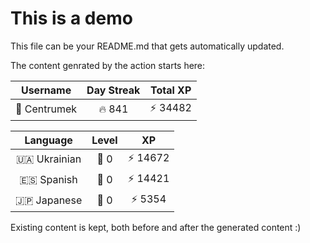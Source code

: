 # This is a demo

This file can be your README.md that gets automatically updated.

The content genrated by the action starts here:

<!--START_SECTION:duolingoStats-->
<!-- Automatically generated with https://github.com/centrumek/duolingo-readme-stats-->

| Username | Day Streak | Total XP |
|:---:|:---:|:---:|
| 👤 Centrumek | 🔥 841 | ⚡ 34482 |

| Language | Level | XP |
|:---:|:---:|:---:|
| 🇺🇦 Ukrainian | 👑 0 | ⚡ 14672 |
| 🇪🇸 Spanish | 👑 0 | ⚡ 14421 |
| 🇯🇵 Japanese | 👑 0 | ⚡ 5354 |

<!--END_SECTION:duolingoStats-->

Existing content is kept, both before and after the generated content :)